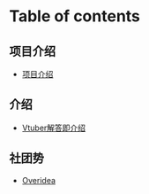 # Table of contents

## 项目介绍

* [项目介绍](README.md)

## 介绍

* [Vtuber解答即介绍](<README (1).md>)

## 社团势

* [Overidea](she-tuan-shi/overidea.md)
